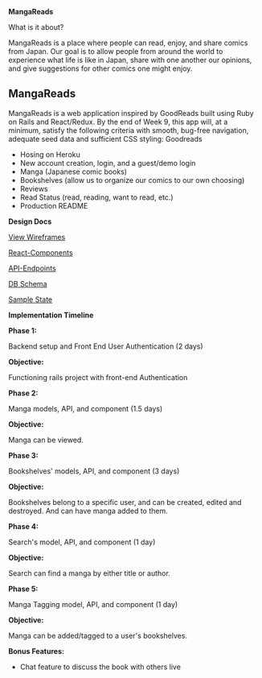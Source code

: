 


**MangaReads**

What is it about?

MangaReads is a place where people can read, enjoy, and share comics from Japan. Our goal
is to allow people from around the world to experience what life is like in Japan, share
with one another our opinions, and give suggestions for other comics one might enjoy.

MangaReads
----------

MangaReads is a web application inspired by GoodReads built using Ruby on Rails and React/Redux. By the end of Week 9, this app will, at a minimum, satisfy the following criteria with smooth, bug-free navigation, adequate seed data and sufficient CSS styling:
Goodreads

  - Hosing on Heroku
  - New account creation, login, and a guest/demo login
  - Manga (Japanese comic books)
  - Bookshelves (allow us to organize our comics to our own choosing)
  - Reviews
  - Read Status (read, reading, want to read, etc.)
  - Production README

**Design Docs**


[View Wireframes](docs/wireframes)

[React-Components](docs/component-hierarchy.md)

[API-Endpoints](docs/api-endpoints.md)

[DB Schema](docs/schema.md)

[Sample State](docs/sample_state.md)


**Implementation Timeline**

**Phase 1:**

Backend setup and Front End User Authentication (2 days)

**Objective:**

Functioning rails project with front-end Authentication

**Phase 2:**

 Manga models, API, and component (1.5 days)

**Objective:**

 Manga can be viewed.

**Phase 3:**

 Bookshelves' models, API, and component (3 days)

**Objective:**

 Bookshelves belong to a specific user, and can be created, edited and destroyed. And can have manga added to them.

**Phase 4:**

 Search's model, API, and component (1 day)

**Objective:**

Search can find a manga by either title or author.

**Phase 5:**

 Manga Tagging model, API, and component (1 day)

**Objective:**

 Manga can be added/tagged to a user's bookshelves.


**Bonus Features:**
- Chat feature to discuss the book with others live
